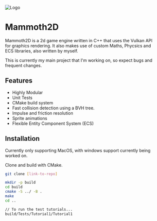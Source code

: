 
![Logo](https://img.freepik.com/premium-vector/mammoth-vector-logo-icon-illustration-mascot_1893-1246.jpg?w=1380)


# Mammoth2D

Mammoth2D is a 2d game engine written in C++ that uses the Vulkan API for graphics rendering. It also makes use of custom Maths, Phycsics and ECS libraries, also written by myself.

This is currently my main project that I'm working on, so expect bugs and frequent changes.



## Features

- Highly Modular
- Unit Tests
- CMake build system
- Fast collision detection using a BVH tree.
- Impulse and friction resolution
- Sprite animations
- Flexible Entity Component System (ECS)


## Installation

Currently only supporting MacOS, with windows support currently being worked on.

Clone and build with CMake.

```bash
git clone [link-to-repo]

mkdir -p build
cd build
cmake -S ../ -B .
make
cd ..

// To run the test tutorials...
build/Tests/Tutorial1/Tutorial1
```
    